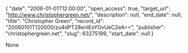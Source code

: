 {
  "date": "2006-01-01T12:00:00", 
  "open_access": true, 
  "target_url": "http://www.christophergreen.net/", 
  "description": null, 
  "end_date": null, 
  "title": "Christopher Green", 
  "record_id": "20060101T120000/zu4dPT28enlEoYOvUeC2eA==", 
  "publisher": "christophergreen.net", 
  "slug": 63275199, 
  "start_date": null
}

None